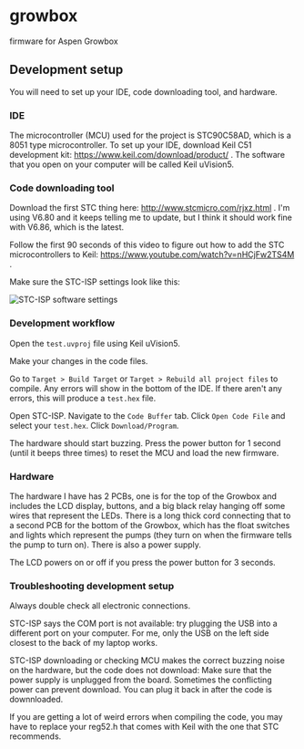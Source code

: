 # growbox
firmware for Aspen Growbox

## Development setup
You will need to set up your IDE, code downloading tool, and hardware.

### IDE

The microcontroller (MCU) used for the project is STC90C58AD, which is a 8051 type microcontroller. To set up your IDE, download Keil C51 development kit: https://www.keil.com/download/product/ . The software that you open on your computer will be called Keil uVision5.

### Code downloading tool

Download the first STC thing here: http://www.stcmicro.com/rjxz.html . I'm using V6.80 and it keeps telling me to update, but I think it should work fine with V6.86, which is the latest.

Follow the first 90 seconds of this video to figure out how to add the STC microcontrollers to Keil: https://www.youtube.com/watch?v=nHCjFw2TS4M .

Make sure the STC-ISP settings look like this:

![STC-ISP software settings](https://github.com/ruthgrace/growbox/blob/master/stc-isp-settings.PNG)

### Development workflow

Open the `test.uvproj` file using Keil uVision5.

Make your changes in the code files.

Go to `Target > Build Target` or `Target > Rebuild all project files` to compile. Any errors will show in the bottom of the IDE. If there aren't any errors, this will produce a `test.hex` file.

Open STC-ISP. Navigate to the `Code Buffer` tab. Click `Open Code File` and select your `test.hex`. Click `Download/Program`.

The hardware should start buzzing. Press the power button for 1 second (until it beeps three times) to reset the MCU and load the new firmware.

### Hardware

The hardware I have has 2 PCBs, one is for the top of the Growbox and includes the LCD display, buttons, and a big black relay hanging off some wires that represent the LEDs. There is a long thick cord connecting that to a second PCB for the bottom of the Growbox, which has the float switches and lights which represent the pumps (they turn on when the firmware tells the pump to turn on). There is also a power supply.

The LCD powers on or off if you press the power button for 3 seconds.

### Troubleshooting development setup

Always double check all electronic connections.

STC-ISP says the COM port is not available: try plugging the USB into a different port on your computer. For me, only the USB on the left side closest to the back of my laptop works.

STC-ISP downloading or checking MCU makes the correct buzzing noise on the hardware, but the code does not download: Make sure that the power supply is unplugged from the board. Sometimes the conflicting power can prevent download. You can plug it back in after the code is downnloaded.

If you are getting a lot of weird errors when compiling the code, you may have to replace your reg52.h that comes with Keil with the one that STC recommends.
